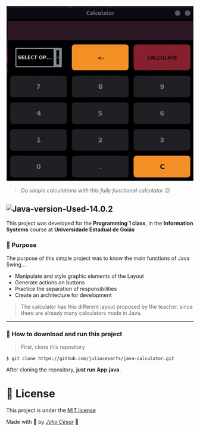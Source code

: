
<div align="center">
  <img style="border: 1px solid black" width="500" src="javacalculator.gif"/>
</div>

> *Do simple calculations with this fully functional calculator* 😊

![Java-version-Used-14.0.2](https://img.shields.io/badge/Java%20Version-14.0.2-red)
---

This project was developed for the **Programming 1 class**, in the **Information Systems** course 
at **Universidade Estadual de Goiás**

### 💬 Purpose
The purpose of this simple project was to know the main functions of Java Swing...
- Manipulate and style graphic elements of the Layout
- Generate actions on buttons
- Practice the separation of responsibilities 
- Create an architecture for development

> The calculator has this different layout proposed by the teacher,
 since there are already many calculators made in Java.
---
### 📁 How to download and run this project
> First, clone this repository
```
$ git clone https://github.com/juliocesarfs/java-calculator.git
```

After cloning the repository, **just run App.java**.

# 📕 License

This project is under the [MIT license](https://github.com/juliocesarfs/java-calculator/blob/master/LICENSE)

Made with 💜 by [*Júlio César*](https://github.com/juliocesarfs) 🚀


